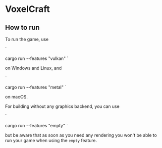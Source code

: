 # VoxelCraft

## How to run

To run the game, use

`

cargo run --features "vulkan"
`

on Windows and Linux, and

`

cargo run --features "metal"
`

on macOS.

For building without any graphics backend, you can use

`

cargo run --features "empty"
`

but be aware that as soon as you need any rendering you won't be able to run your game when using
the `empty` feature.
